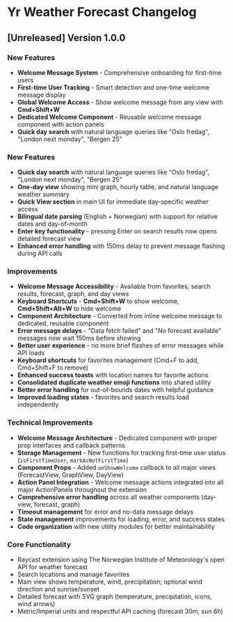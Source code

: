 # Yr Weather Forecast Changelog

## [Unreleased] Version 1.0.0

### New Features
- **Welcome Message System** - Comprehensive onboarding for first-time users
- **First-time User Tracking** - Smart detection and one-time welcome message display
- **Global Welcome Access** - Show welcome message from any view with **Cmd+Shift+W**
- **Dedicated Welcome Component** - Reusable welcome message component with action panels
- **Quick day search** with natural language queries like "Oslo fredag", "London next monday", "Bergen 25"

### New Features
- **Quick day search** with natural language queries like "Oslo fredag", "London next monday", "Bergen 25"
- **One-day view** showing mini graph, hourly table, and natural language weather summary
- **Quick View section** in main UI for immediate day-specific weather access
- **Bilingual date parsing** (English + Norwegian) with support for relative dates and day-of-month
- **Enter key functionality** - pressing Enter on search results now opens detailed forecast view
- **Enhanced error handling** with 150ms delay to prevent message flashing during API calls

### Improvements
- **Welcome Message Accessibility** - Available from favorites, search results, forecast, graph, and day views
- **Keyboard Shortcuts** - **Cmd+Shift+W** to show welcome, **Cmd+Shift+Alt+W** to hide welcome
- **Component Architecture** - Converted from inline welcome message to dedicated, reusable component
- **Error message delays** - "Data fetch failed" and "No forecast available" messages now wait 150ms before showing
- **Better user experience** - no more brief flashes of error messages while API loads
- **Keyboard shortcuts** for favorites management (Cmd+F to add, Cmd+Shift+F to remove)
- **Enhanced success toasts** with location names for favorite actions
- **Consolidated duplicate weather emoji functions** into shared utility
- **Better error handling** for out-of-bounds dates with helpful guidance
- **Improved loading states** - favorites and search results load independently

### Technical Improvements
- **Welcome Message Architecture** - Dedicated component with proper prop interfaces and callback patterns
- **Storage Management** - New functions for tracking first-time user status (`isFirstTimeUser`, `markAsNotFirstTime`)
- **Component Props** - Added `onShowWelcome` callback to all major views (ForecastView, GraphView, DayView)
- **Action Panel Integration** - Welcome message actions integrated into all major ActionPanels throughout the extension
- **Comprehensive error handling** across all weather components (day-view, forecast, graph)
- **Timeout management** for error and no-data message delays
- **State management** improvements for loading, error, and success states
- **Code organization** with new utility modules for better maintainability

### Core Functionality
- Raycast extension using The Norwegian Institute of Meteorology's open API for weather forecast
- Search locations and manage favorites
- Main view shows temperature, wind, precipitation; optional wind direction and sunrise/sunset
- Detailed forecast with SVG graph (temperature, precipitation, icons, wind arrows)
- Metric/Imperial units and respectful API caching (forecast 30m, sun 6h)